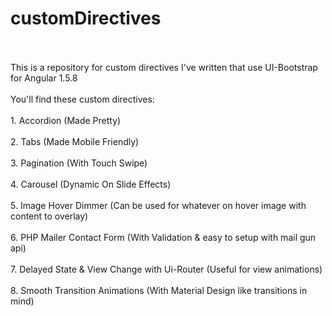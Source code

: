 # customDirectives
</br>
</br>
This is a repository for custom directives I've written that use UI-Bootstrap for Angular 1.5.8
</br>
</br>
You'll find these custom directives:
</br>
</br>
1. Accordion (Made Pretty)
</br>
</br>
2. Tabs (Made Mobile Friendly)
</br>
</br>
3. Pagination (With Touch Swipe)
</br>
</br>
4. Carousel (Dynamic On Slide Effects)
</br>
</br>
5. Image Hover Dimmer (Can be used for whatever on hover image with content to overlay)
</br>
</br>
6. PHP Mailer Contact Form (With Validation & easy to setup with mail gun api)
</br>
</br>
7. Delayed State & View Change with Ui-Router (Useful for view animations)
</br>
</br>
8. Smooth Transition Animations (With Material Design like transitions in mind)

